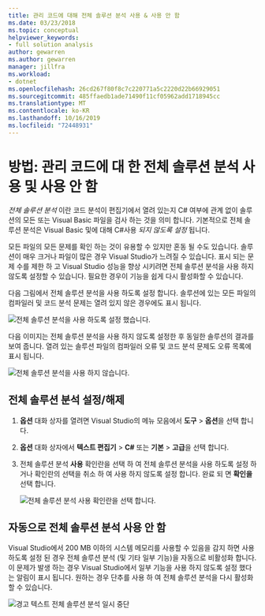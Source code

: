 ```yaml
---
title: 관리 코드에 대해 전체 솔루션 분석 사용 & 사용 안 함
ms.date: 03/23/2018
ms.topic: conceptual
helpviewer_keywords:
- full solution analysis
author: gewarren
ms.author: gewarren
manager: jillfra
ms.workload:
- dotnet
ms.openlocfilehash: 26cd267f80f8c7c220771a5c2220d22b66929051
ms.sourcegitcommit: 485ffaedb1ade71490f11cf05962add1718945cc
ms.translationtype: MT
ms.contentlocale: ko-KR
ms.lasthandoff: 10/16/2019
ms.locfileid: "72448931"
---
```

# <a name="how-to-enable-and-disable-full-solution-analysis-for-managed-code"></a>방법: 관리 코드에 대 한 전체 솔루션 분석 사용 및 사용 안 함

*전체 솔루션 분석* 이란 코드 분석이 편집기에서 열려 있는지 C# 여부에 관계 없이 솔루션의 모든 또는 Visual Basic 파일을 검사 하는 것을 의미 합니다. 기본적으로 전체 솔루션 분석은 Visual Basic 및에 대해 C#사용 *되지 않도록* *설정* 됩니다.

모든 파일의 모든 문제를 확인 하는 것이 유용할 수 있지만 혼동 될 수도 있습니다. 솔루션이 매우 크거나 파일이 많은 경우 Visual Studio가 느려질 수 있습니다. 표시 되는 문제 수를 제한 하 고 Visual Studio 성능을 향상 시키려면 전체 솔루션 분석을 사용 하지 않도록 설정할 수 있습니다. 필요한 경우이 기능을 쉽게 다시 활성화할 수 있습니다.

다음 그림에서 전체 솔루션 분석을 사용 하도록 설정 합니다. 솔루션에 있는 모든 파일의 컴파일러 및 코드 분석 문제는 열려 있지 않은 경우에도 표시 됩니다.

![전체 솔루션 분석을 사용 하도록 설정 했습니다.](../code-quality/media/fsa_enabled.png)

다음 이미지는 전체 솔루션 분석을 사용 하지 않도록 설정한 후 동일한 솔루션의 결과를 보여 줍니다. 열려 있는 솔루션 파일의 컴파일러 오류 및 코드 분석 문제도 오류 목록에 표시 됩니다.

![전체 솔루션 분석을 사용 하지 않습니다.](../code-quality/media/fsa_disabled.png)

## <a name="toggle-full-solution-analysis"></a>전체 솔루션 분석 설정/해제

1. **옵션** 대화 상자를 열려면 Visual Studio의 메뉴 모음에서 **도구**  > **옵션**을 선택 합니다.

1. **옵션** 대화 상자에서 **텍스트 편집기**  > **C#** 또는 **기본**  > **고급**을 선택 합니다.

1. 전체 솔루션 분석 **사용** 확인란을 선택 하 여 전체 솔루션 분석을 사용 하도록 설정 하거나 확인란의 선택을 취소 하 여 사용 하지 않도록 설정 합니다. 완료 되 면 **확인을** 선택 합니다.

   ![전체 솔루션 분석 사용 확인란을 선택 합니다.](../code-quality/media/options-enable-full-solution-analysis.png)

## <a name="automatically-disable-full-solution-analysis"></a>자동으로 전체 솔루션 분석 사용 안 함

Visual Studio에서 200 MB 이하의 시스템 메모리를 사용할 수 있음을 감지 하면 사용 하도록 설정 된 경우 전체 솔루션 분석 (및 기타 일부 기능)을 자동으로 비활성화 합니다. 이 문제가 발생 하는 경우 Visual Studio에서 일부 기능을 사용 하지 않도록 설정 했다는 알림이 표시 됩니다. 원하는 경우 단추를 사용 하 여 전체 솔루션 분석을 다시 활성화할 수 있습니다.

![경고 텍스트 전체 솔루션 분석 일시 중단](../code-quality/media/fsa_alert.png)
